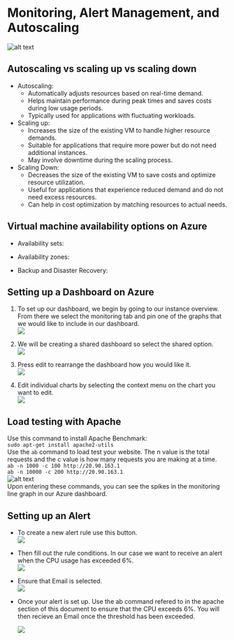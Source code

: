 
# Monitoring, Alert Management, and Autoscaling
![alt text](<New Project.png>)


## Autoscaling vs scaling up vs scaling down
- Autoscaling:
  - Automatically adjusts resources based on real-time demand.
  - Helps maintain performance during peak times and saves costs during low usage periods.
  - Typically used for applications with fluctuating workloads.
- Scaling up:
  - Increases the size of the existing VM to handle higher resource demands.
  - Suitable for applications that require more power but do not need additional instances.
  - May involve downtime during the scaling process.
- Scaling Down:
  - Decreases the size of the existing VM to save costs and optimize resource utilization.
  - Useful for applications that experience reduced demand and do not need excess resources.
  - Can help in cost optimization by matching resources to actual needs.
## Virtual machine availability options on Azure

- Availability sets:


- Availability zones:


- Backup and Disaster Recovery:

## Setting up a Dashboard on Azure
1. To set up our dashboard, we begin by going to our instance overview. From there we select the monitoring tab and pin one of the graphs that we would like to include in our dashboard.<br>
![](image-16.png)<br>

2. We will be creating a shared dashboard so select the shared option.<br>
![](image-10.png)<br>

3. Press edit to rearrange the dashboard how you would like it.<br>
![](image-12.png)<br>

4. Edit individual charts by selecting the context menu on the chart you want to edit. <br>
![](image-13.png)<br>

## Load testing with Apache
Use this command to install Apache Benchmark:<br>
`sudo apt-get install apache2-utils`
<br>
Use the `ab` command to load test your website. The n value is the total requests and the c value is how many requests you are making at a time.
<br>
`ab -n 1000 -c 100 http://20.90.163.1`<br>
`ab -n 10000 -c 200 http://20.90.163.1`<br>
![alt text](image-14.png)<br>
Upon entering these commands, you can see the spikes in the monitoring line graph in our Azure dashboard.
<br>

## Setting up an Alert
- To create a new alert rule use this button.<br>
![](image-17.png)<br>

- Then fill out the rule conditions. In our case we want to receive an alert when the CPU usage has exceeded 6%. <br>
![](image-18.png)<br>

- Ensure that Email is selected.<br>
![](image-19.png)<br>

- Once your alert is set up. Use the ab command refered to in the apache section of this document to ensure that the CPU exceeds 6%. You will then recieve an Email once the threshold has been exceeded.<br>

    ![](image-15.png)

